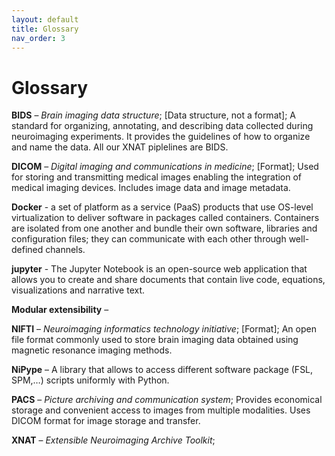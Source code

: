 ```yaml
---
layout: default
title: Glossary
nav_order: 3
---
```


# Glossary

**BIDS** <a name="BIDS"></a> – *Brain imaging data structure*; [Data structure, not a format]; A standard for organizing, annotating, and describing data collected during neuroimaging experiments. It provides the guidelines of how to organize and name the data. All our XNAT piplelines are BIDS.

**DICOM** <a name="DICOM"></a> – *Digital imaging and communications in medicine*; [Format]; Used for storing and transmitting medical images enabling the integration of medical imaging devices. Includes image data and image metadata.

**Docker** <a name="Docker"></a> - a set of platform as a service (PaaS) products that use OS-level virtualization to deliver software in packages called containers. Containers are isolated from one another and bundle their own software, libraries and configuration files; they can communicate with each other through well-defined channels.

**jupyter** <a name="Jupyter"></a> - The Jupyter Notebook is an open-source web application that allows you to create and share documents that contain live code, equations, visualizations and narrative text. 

**Modular extensibility** <a name="Modular extensibility"></a> – 

**NIFTI** <a name="NIFTI"></a> – *Neuroimaging informatics technology initiative*; [Format]; An open file format commonly used to store brain imaging data obtained using magnetic resonance imaging methods.

**NiPype** <a name="NiPype"></a> – A library that allows to access different software package (FSL, SPM,…) scripts uniformly with Python.

**PACS** <a name="PACS"></a>  – *Picture archiving and communication system*;  Provides economical storage and convenient access to images from multiple modalities. Uses DICOM format for image storage and transfer.

**XNAT** <a name="XNAT"></a>  – *Extensible Neuroimaging Archive Toolkit*; 

